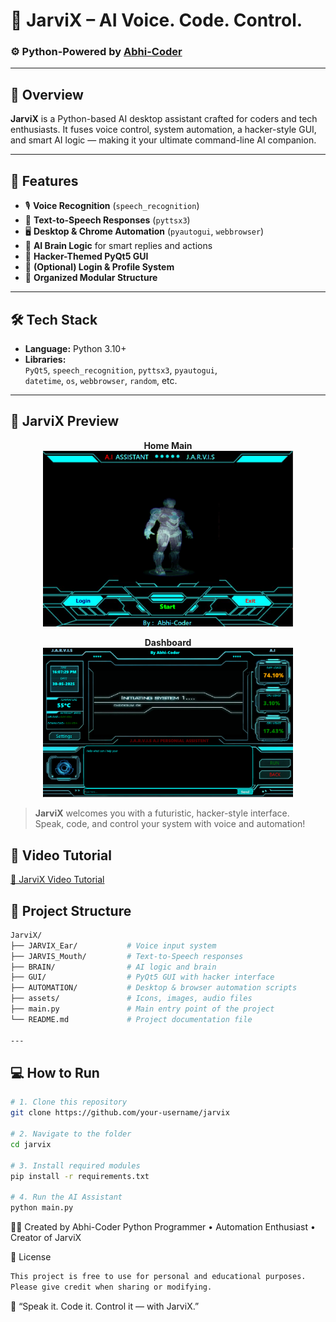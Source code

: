 # 🧠 JarviX – AI Voice. Code. Control.

### ⚙️ Python-Powered by [Abhi-Coder](https://github.com/your-username)

---

## 🚀 Overview

**JarviX** is a Python-based AI desktop assistant crafted for coders and tech enthusiasts. It fuses voice control, system automation, a hacker-style GUI, and smart AI logic — making it your ultimate command-line AI companion.

---

## 🎯 Features

- 🎙️ **Voice Recognition** (`speech_recognition`)
- 💬 **Text-to-Speech Responses** (`pyttsx3`)
- 🖥️ **Desktop & Chrome Automation** (`pyautogui`, `webbrowser`)
- 🧠 **AI Brain Logic** for smart replies and actions
- 🧪 **Hacker-Themed PyQt5 GUI**
- 🔐 **(Optional) Login & Profile System**
- 📂 **Organized Modular Structure**

---

## 🛠️ Tech Stack

- **Language:** Python 3.10+
- **Libraries:**  
  `PyQt5`, `speech_recognition`, `pyttsx3`, `pyautogui`,  
  `datetime`, `os`, `webbrowser`, `random`, etc.

---

## 🚦 JarviX Preview

<p align="center">
  <b>Home Main</b><br>
  <img src="main.png" alt="JarviX Splash" width="400" />
</p>

<p align="center">
  <b>Dashboard</b><br>
  <img src="dashboard.png" alt="JarviX Dashboard" width="400" />
</p>

> **JarviX** welcomes you with a futuristic, hacker-style interface.  
> Speak, code, and control your system with voice and automation!
## 🎥 Video Tutorial
[ 🔗 JarviX Video Tutorial](https://drive.google.com/file/d/1-A9QBBYcNhMZfk0ePt827KIaiMHcOTYX/view?usp=drivesdk)

## 📁 Project Structure
```bash
JarviX/
├── JARVIX_Ear/           # Voice input system
├── JARVIS_Mouth/         # Text-to-Speech responses
├── BRAIN/                # AI logic and brain
├── GUI/                  # PyQt5 GUI with hacker interface
├── AUTOMATION/           # Desktop & browser automation scripts
├── assets/               # Icons, images, audio files
├── main.py               # Main entry point of the project
└── README.md             # Project documentation file

---
```
## 💻 How to Run

```bash
# 1. Clone this repository
git clone https://github.com/your-username/jarvix

# 2. Navigate to the folder
cd jarvix

# 3. Install required modules
pip install -r requirements.txt

# 4. Run the AI Assistant
python main.py
```

👨‍💻 Created by
Abhi-Coder
Python Programmer • Automation Enthusiast • Creator of JarviX

📄 License
```bash
This project is free to use for personal and educational purposes.
Please give credit when sharing or modifying.
```
💬 “Speak it. Code it. Control it — with JarviX.”
